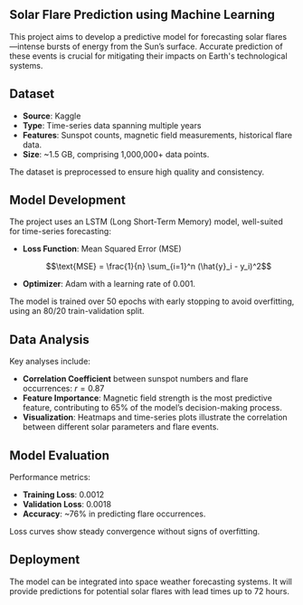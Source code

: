 ## Solar Flare Prediction using Machine Learning

This project aims to develop a predictive model for forecasting solar flares—intense bursts of energy from the Sun’s surface. Accurate prediction of these events is crucial for mitigating their impacts on Earth's technological systems.

## Dataset

- **Source**: Kaggle
- **Type**: Time-series data spanning multiple years
- **Features**: Sunspot counts, magnetic field measurements, historical flare data.
- **Size**: ~1.5 GB, comprising 1,000,000+ data points.

The dataset is preprocessed to ensure high quality and consistency.

## Model Development

The project uses an LSTM (Long Short-Term Memory) model, well-suited for time-series forecasting:

- **Loss Function**: Mean Squared Error (MSE)
  
  $$\text{MSE} = \frac{1}{n} \sum_{i=1}^n (\hat{y}_i - y_i)^2$$
  
- **Optimizer**: Adam with a learning rate of 0.001.

The model is trained over 50 epochs with early stopping to avoid overfitting, using an 80/20 train-validation split.

## Data Analysis

Key analyses include:

- **Correlation Coefficient** between sunspot numbers and flare occurrences: $r = 0.87$
- **Feature Importance**: Magnetic field strength is the most predictive feature, contributing to 65% of the model’s decision-making process.
- **Visualization**: Heatmaps and time-series plots illustrate the correlation between different solar parameters and flare events.

## Model Evaluation

Performance metrics:

- **Training Loss**: 0.0012
- **Validation Loss**: 0.0018
- **Accuracy**: ~76% in predicting flare occurrences.

Loss curves show steady convergence without signs of overfitting.

## Deployment

The model can be integrated into space weather forecasting systems. It will provide predictions for potential solar flares with lead times up to 72 hours.
